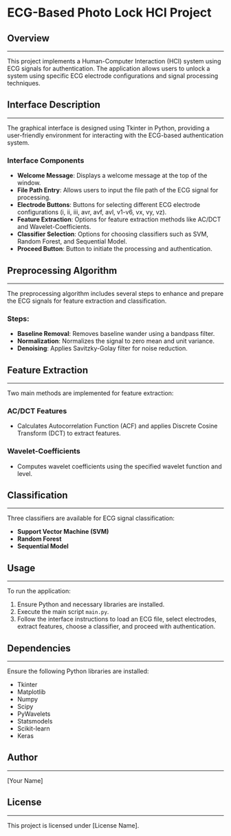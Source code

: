 # ECG-Based Photo Lock HCI Project


## Overview
-----------
This project implements a Human-Computer Interaction (HCI) system using ECG signals for authentication. The application allows users to unlock a system using specific ECG electrode configurations and signal processing techniques.

## Interface Description
------------------------
The graphical interface is designed using Tkinter in Python, providing a user-friendly environment for interacting with the ECG-based authentication system.

### Interface Components
- **Welcome Message**: Displays a welcome message at the top of the window.
- **File Path Entry**: Allows users to input the file path of the ECG signal for processing.
- **Electrode Buttons**: Buttons for selecting different ECG electrode configurations (i, ii, iii, avr, avf, avl, v1-v6, vx, vy, vz).
- **Feature Extraction**: Options for feature extraction methods like AC/DCT and Wavelet-Coefficients.
- **Classifier Selection**: Options for choosing classifiers such as SVM, Random Forest, and Sequential Model.
- **Proceed Button**: Button to initiate the processing and authentication.

## Preprocessing Algorithm
---------------------------
The preprocessing algorithm includes several steps to enhance and prepare the ECG signals for feature extraction and classification.

### Steps:
- **Baseline Removal**: Removes baseline wander using a bandpass filter.
- **Normalization**: Normalizes the signal to zero mean and unit variance.
- **Denoising**: Applies Savitzky-Golay filter for noise reduction.

## Feature Extraction
----------------------
Two main methods are implemented for feature extraction:

### AC/DCT Features
- Calculates Autocorrelation Function (ACF) and applies Discrete Cosine Transform (DCT) to extract features.

### Wavelet-Coefficients
- Computes wavelet coefficients using the specified wavelet function and level.

## Classification
-------------------
Three classifiers are available for ECG signal classification:

- **Support Vector Machine (SVM)**
- **Random Forest**
- **Sequential Model**

## Usage
---------
To run the application:

1. Ensure Python and necessary libraries are installed.
2. Execute the main script `main.py`.
3. Follow the interface instructions to load an ECG file, select electrodes, extract features, choose a classifier, and proceed with authentication.

## Dependencies
-----------------
Ensure the following Python libraries are installed:

- Tkinter
- Matplotlib
- Numpy
- Scipy
- PyWavelets
- Statsmodels
- Scikit-learn
- Keras

## Author
---------
\[Your Name\]

## License
-----------
This project is licensed under \[License Name\].

 
